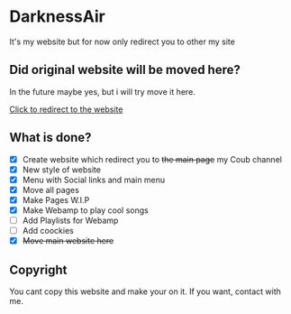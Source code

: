 # DarknessAir

It's my website but for now only redirect you to other my site

## Did original website will be moved here?

In the future maybe yes, but i will try move it here.

[Click to redirect to the website](https://blackuspl.github.io/DarknessAir)

## What is done?

- [x] Create website which redirect you to ~~the main page~~ my Coub channel
- [x] New style of website
- [x] Menu with Social links and main menu
- [x] Move all pages 
- [X] Make Pages W.I.P
- [x] Make Webamp to play cool songs
- [ ] Add Playlists for Webamp
- [ ] Add coockies
- [x] ~~Move main website here~~

## Copyright

You cant copy this website and make your on it. If you want, contact with me.
